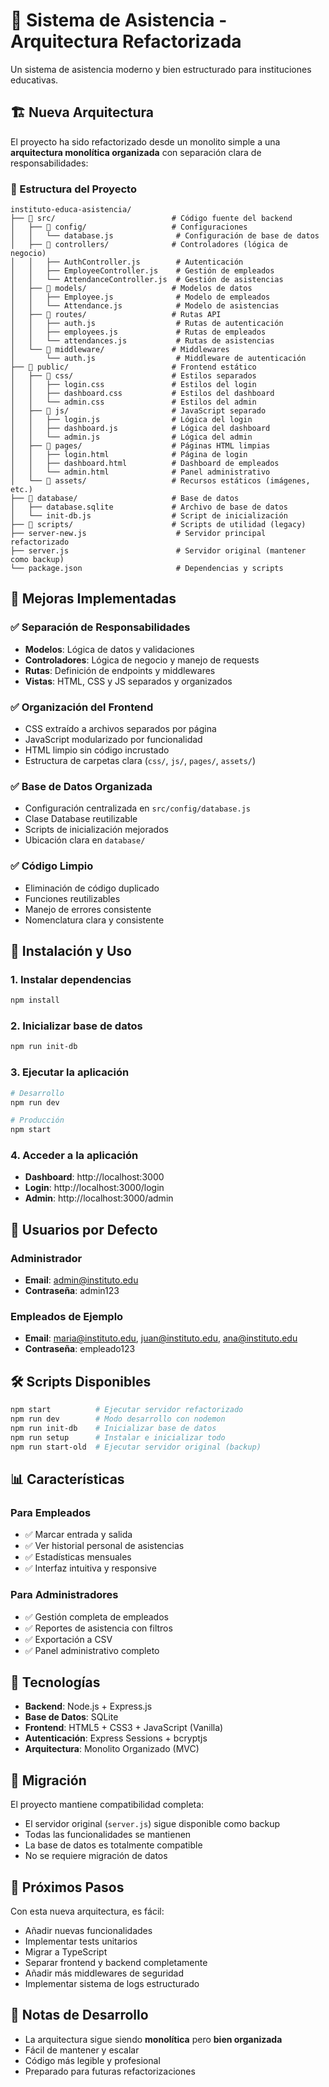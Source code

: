 # 🏫 Sistema de Asistencia - Arquitectura Refactorizada

Un sistema de asistencia moderno y bien estructurado para instituciones educativas.

## 🏗️ Nueva Arquitectura

El proyecto ha sido refactorizado desde un monolito simple a una **arquitectura monolítica organizada** con separación clara de responsabilidades:

### 📁 Estructura del Proyecto

```
instituto-educa-asistencia/
├── 📁 src/                          # Código fuente del backend
│   ├── 📁 config/                   # Configuraciones
│   │   └── database.js              # Configuración de base de datos
│   ├── 📁 controllers/              # Controladores (lógica de negocio)
│   │   ├── AuthController.js        # Autenticación
│   │   ├── EmployeeController.js    # Gestión de empleados
│   │   └── AttendanceController.js  # Gestión de asistencias
│   ├── 📁 models/                   # Modelos de datos
│   │   ├── Employee.js              # Modelo de empleados
│   │   └── Attendance.js            # Modelo de asistencias
│   ├── 📁 routes/                   # Rutas API
│   │   ├── auth.js                  # Rutas de autenticación
│   │   ├── employees.js             # Rutas de empleados
│   │   └── attendances.js           # Rutas de asistencias
│   └── 📁 middleware/               # Middlewares
│       └── auth.js                  # Middleware de autenticación
├── 📁 public/                       # Frontend estático
│   ├── 📁 css/                      # Estilos separados
│   │   ├── login.css               # Estilos del login
│   │   ├── dashboard.css           # Estilos del dashboard
│   │   └── admin.css               # Estilos del admin
│   ├── 📁 js/                       # JavaScript separado
│   │   ├── login.js                # Lógica del login
│   │   ├── dashboard.js            # Lógica del dashboard
│   │   └── admin.js                # Lógica del admin
│   ├── 📁 pages/                    # Páginas HTML limpias
│   │   ├── login.html              # Página de login
│   │   ├── dashboard.html          # Dashboard de empleados
│   │   └── admin.html              # Panel administrativo
│   └── 📁 assets/                   # Recursos estáticos (imágenes, etc.)
├── 📁 database/                     # Base de datos
│   ├── database.sqlite             # Archivo de base de datos
│   └── init-db.js                  # Script de inicialización
├── 📁 scripts/                      # Scripts de utilidad (legacy)
├── server-new.js                    # Servidor principal refactorizado
├── server.js                        # Servidor original (mantener como backup)
└── package.json                     # Dependencias y scripts
```

## 🔄 Mejoras Implementadas

### ✅ **Separación de Responsabilidades**
- **Modelos**: Lógica de datos y validaciones
- **Controladores**: Lógica de negocio y manejo de requests
- **Rutas**: Definición de endpoints y middlewares
- **Vistas**: HTML, CSS y JS separados y organizados

### ✅ **Organización del Frontend**
- CSS extraído a archivos separados por página
- JavaScript modularizado por funcionalidad
- HTML limpio sin código incrustado
- Estructura de carpetas clara (`css/`, `js/`, `pages/`, `assets/`)

### ✅ **Base de Datos Organizada**
- Configuración centralizada en `src/config/database.js`
- Clase Database reutilizable
- Scripts de inicialización mejorados
- Ubicación clara en `database/`

### ✅ **Código Limpio**
- Eliminación de código duplicado
- Funciones reutilizables
- Manejo de errores consistente
- Nomenclatura clara y consistente

## 🚀 Instalación y Uso

### 1. Instalar dependencias
```bash
npm install
```

### 2. Inicializar base de datos
```bash
npm run init-db
```

### 3. Ejecutar la aplicación
```bash
# Desarrollo
npm run dev

# Producción
npm start
```

### 4. Acceder a la aplicación
- **Dashboard**: http://localhost:3000
- **Login**: http://localhost:3000/login  
- **Admin**: http://localhost:3000/admin

## 👥 Usuarios por Defecto

### Administrador
- **Email**: admin@instituto.edu
- **Contraseña**: admin123

### Empleados de Ejemplo
- **Email**: maria@instituto.edu, juan@instituto.edu, ana@instituto.edu
- **Contraseña**: empleado123

## 🛠️ Scripts Disponibles

```bash
npm start          # Ejecutar servidor refactorizado
npm run dev        # Modo desarrollo con nodemon
npm run init-db    # Inicializar base de datos
npm run setup      # Instalar e inicializar todo
npm run start-old  # Ejecutar servidor original (backup)
```

## 📊 Características

### Para Empleados
- ✅ Marcar entrada y salida
- ✅ Ver historial personal de asistencias
- ✅ Estadísticas mensuales
- ✅ Interfaz intuitiva y responsive

### Para Administradores  
- ✅ Gestión completa de empleados
- ✅ Reportes de asistencia con filtros
- ✅ Exportación a CSV
- ✅ Panel administrativo completo

## 🔧 Tecnologías

- **Backend**: Node.js + Express.js
- **Base de Datos**: SQLite
- **Frontend**: HTML5 + CSS3 + JavaScript (Vanilla)
- **Autenticación**: Express Sessions + bcryptjs
- **Arquitectura**: Monolito Organizado (MVC)

## 🔄 Migración

El proyecto mantiene compatibilidad completa:
- El servidor original (`server.js`) sigue disponible como backup
- Todas las funcionalidades se mantienen
- La base de datos es totalmente compatible
- No se requiere migración de datos

## 🎯 Próximos Pasos

Con esta nueva arquitectura, es fácil:
- Añadir nuevas funcionalidades
- Implementar tests unitarios
- Migrar a TypeScript
- Separar frontend y backend completamente
- Añadir más middlewares de seguridad
- Implementar sistema de logs estructurado

## 📝 Notas de Desarrollo

- La arquitectura sigue siendo **monolítica** pero **bien organizada**
- Fácil de mantener y escalar
- Código más legible y profesional
- Preparado para futuras refactorizaciones

